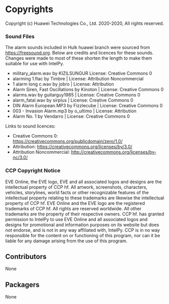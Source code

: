 # Copyrights

Copyright (c) Huawei Technologies Co., Ltd. 2020-2020, All rights reserved.  

### Sound Files

The alarm sounds included in Hulk huawei branch were sourced from https://freesound.org. Below are credits and licences for these 
sounds. Changes were made to most of these shorten the length to make them suitable for use with IntelPy. 

* military_alarm.wav by KIZILSUNGUR  License: Creative Commons 0
* alarming 1.flac by Timbre | License: Attribution Noncommercial
* 1 alarm long c.wav by jobro | License: Attribution
* Alarm Siren, Fast Oscillations by Kinoton | License: Creative Commons 0
* alarms.wav by guitarguy1985 | License: Creative Commons 0
* alarm_fatal.wav by sirplus | License: Creative Commons 0
* DIN Alarm European.MP3 by Fizzlecube | License: Creative Commons 0
* 003 - Invasion Alarm.mp3 by o_ultimo | License: Attribution
* Alarm No. 1 by Vendarro | License: Creative Commons 0

Links to sound licences:
* Creative Commons 0: https://creativecommons.org/publicdomain/zero/1.0/
* Attribution: https://creativecommons.org/licenses/by/3.0/
* Attribution Noncommercial: http://creativecommons.org/licenses/by-nc/3.0/


### CCP Copyright Notice

EVE Online, the EVE logo, EVE and all associated logos and designs are the intellectual property of CCP hf. All artwork, screenshots, characters, vehicles, storylines, world facts or other recognizable features of the intellectual property relating to these trademarks are likewise the intellectual property of CCP hf. EVE Online and the EVE logo are the registered trademarks of CCP hf. All rights are reserved worldwide. All other trademarks are the property of their respective owners. CCP hf. has granted permission to IntelPy to use EVE Online and all associated logos and designs for promotional and information purposes on its website but does not endorse, and is not in any way affiliated with, IntelPy. CCP is in no way responsible for the content on or functioning of this program, nor can it be liable for any damage arising from the use of this program.

## Contributors

None

## Packagers

None